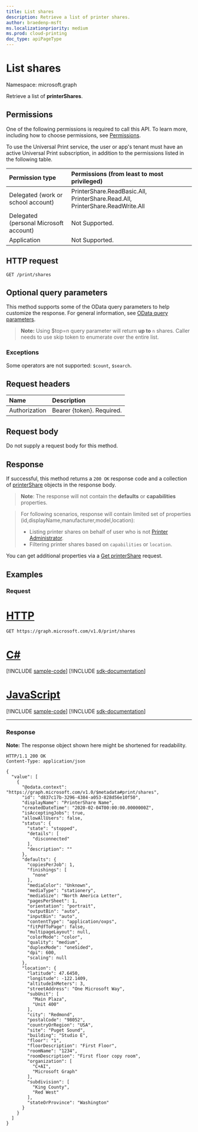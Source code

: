 ```yaml
---
title: List shares
description: Retrieve a list of printer shares.
author: braedenp-msft
ms.localizationpriority: medium
ms.prod: cloud-printing
doc_type: apiPageType
---
```


# List shares
Namespace: microsoft.graph

Retrieve a list of **printerShares**.

## Permissions
One of the following permissions is required to call this API. To learn more, including how to choose permissions, see [Permissions](/graph/permissions-reference).

To use the Universal Print service, the user or app's tenant must have an active Universal Print subscription, in addition to the permissions listed in the following table.

|Permission type | Permissions (from least to most privileged) |
|:---------------|:--------------------------------------------|
|Delegated (work or school account)| PrinterShare.ReadBasic.All, PrinterShare.Read.All, PrinterShare.ReadWrite.All |
|Delegated (personal Microsoft account)|Not Supported.|
|Application|Not Supported.|

## HTTP request

<!-- {
  "blockType": "ignored"
}
-->
``` http
GET /print/shares
```

## Optional query parameters
This method supports some of the OData query parameters to help customize the response. For general information, see [OData query parameters](/graph/query-parameters).

> **Note:** Using $top=n query parameter will return **up to** `n` shares. Caller needs to use skip token to enumerate over the entire list.

### Exceptions
Some operators are not supported: `$count`, `$search`.

## Request headers
|Name|Description|
|:---|:---|
|Authorization|Bearer {token}. Required.|

## Request body
Do not supply a request body for this method.

## Response

If successful, this method returns a `200 OK` response code and a collection of [printerShare](../resources/printershare.md) objects in the response body.

>**Note**: The response will not contain the **defaults** or **capabilities** properties. 

> For following scenarios, response will contain limited set of properties (id,displayName,manufacturer,model,location):
>  - Listing printer shares on behalf of user who is not [Printer Administrator](/azure/active-directory/users-groups-roles/directory-assign-admin-roles#printer-administrator).
>  - Filtering printer shares based on `capabilities` or `location`.

You can get additional properties via a [Get printerShare](printershare-get.md) request.

## Examples

### Request

# [HTTP](#tab/http)
<!-- {
  "blockType": "request",
  "name": "list_printershare_1"
}
-->
``` http
GET https://graph.microsoft.com/v1.0/print/shares
```

# [C#](#tab/csharp)
[!INCLUDE [sample-code](../includes/snippets/csharp/list-printershare-1-csharp-snippets.md)]
[!INCLUDE [sdk-documentation](../includes/snippets/snippets-sdk-documentation-link.md)]

# [JavaScript](#tab/javascript)
[!INCLUDE [sample-code](../includes/snippets/javascript/list-printershare-1-javascript-snippets.md)]
[!INCLUDE [sdk-documentation](../includes/snippets/snippets-sdk-documentation-link.md)]

---

### Response
**Note:** The response object shown here might be shortened for readability.
<!-- {
  "blockType": "response",
  "truncated": true,
  "@odata.type": "Collection(microsoft.graph.printerShare)"
}
-->
``` http
HTTP/1.1 200 OK
Content-Type: application/json

{
  "value": [
    {
      "@odata.context": "https://graph.microsoft.com/v1.0/$metadata#print/shares",
      "id": "d837c17b-3296-4384-a053-828d56e10f50",
      "displayName": "PrinterShare Name",
      "createdDateTime": "2020-02-04T00:00:00.0000000Z",
      "isAcceptingJobs": true,
      "allowAllUsers": false,
      "status": {
        "state": "stopped",
        "details": [
          "disconnected"
        ],
        "description": ""
      },
      "defaults": {
        "copiesPerJob": 1,
        "finishings": [
          "none"
        ],
        "mediaColor": "Unknown",
        "mediaType": "stationery",
        "mediaSize": "North America Letter",
        "pagesPerSheet": 1,
        "orientation": "portrait",
        "outputBin": "auto",
        "inputBin": "auto",
        "contentType": "application/oxps",
        "fitPdfToPage": false,
        "multipageLayout": null,
        "colorMode": "color",
        "quality": "medium",
        "duplexMode": "oneSided",
        "dpi": 600,
        "scaling": null
      },
      "location": {
        "latitude": 47.6450,
        "longitude": -122.1409,
        "altitudeInMeters": 3,
        "streetAddress": "One Microsoft Way",
        "subUnit": [
          "Main Plaza",
          "Unit 400"
        ],
        "city": "Redmond",
        "postalCode": "98052",
        "countryOrRegion": "USA",
        "site": "Puget Sound",
        "building": "Studio E",
        "floor": "1",
        "floorDescription": "First Floor",
        "roomName": "1234",
        "roomDescription": "First floor copy room",
        "organization": [
          "C+AI",
          "Microsoft Graph"
        ],
        "subdivision": [
          "King County",
          "Red West"
        ],
        "stateOrProvince": "Washington"
      }
    }
  ]
}
```

